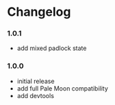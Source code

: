 # Changelog

### 1.0.1
- add mixed padlock state

### 1.0.0
- initial release
- add full Pale Moon compatibility
- add devtools